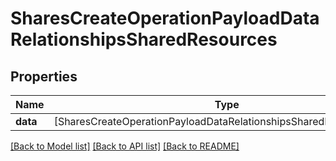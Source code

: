 # SharesCreateOperationPayloadDataRelationshipsSharedResources

## Properties
Name | Type | Description | Notes
------------ | ------------- | ------------- | -------------
**data** | [SharesCreateOperationPayloadDataRelationshipsSharedResourcesData] |  | 

[[Back to Model list]](../README.md#documentation-for-models) [[Back to API list]](../README.md#documentation-for-api-endpoints) [[Back to README]](../README.md)


